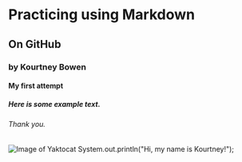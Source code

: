 # Practicing using Markdown
## On GitHub
### by Kourtney Bowen

#### My first attempt
##### Here is some example text.
###### Thank you.
![Image of Yaktocat](https://octodex.github.com/images/yaktocat.png)
System.out.println("Hi, my name is Kourtney!");
